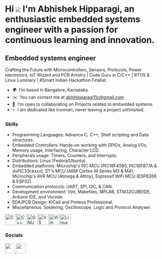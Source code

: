 Hi ![](https://user-images.githubusercontent.com/18350557/176309783-0785949b-9127-417c-8b55-ab5a4333674e.gif) I'm Abhishek Hipparagi, an enthusiastic embedded systems engineer with a passion for continuous learning and innovation.
==========================================================================================================================================

Embedded systems engineer
-------------------------

Crafting the Future with Microcontrollers, Sensors, Protocols, Power electronics, IoT Wizard and PCB Artistry | Code Guru in C/C++ | RTOS & Linux Luminary | #Smart Indian Hackathon Finalist.

* 🌍  I'm based in Bangalore, Karnataka.
* ✉️  You can contact me at [abhihipparagi11c@gmail.com](mailto:abhihipparagi11c@gmail.com)
* 🤝  I'm open to collaborating on Projects related to embedded systems.
* ⚡  I am dedicated like Ironman, never leaving a project unfinished.

### Skills
* Programming Languages: Advance C, C++, Shell scripting and Data structures.
* Embedded Controllers: Hands-on working with GPIOs, Analog I/Os, Memory usage, Interfacing, Character LCD.
* Peripherals usage: Timers, Counters, and Interrupts.
* Distributions: Linux (Fedora/Ubuntu).
* Embedded platforms: Microchip's PIC MCU (PIC18F4580, PIC16F877A & dsPIC33ckxxx), ST's MCU (ARM Cortex-M Series M3 & M4), Microchip's AVR MCU (Atmega & Attiny), Espressif WiFi MCU (ESP8266 & ESP32).
* Communication protocols: UART, SPI, I2C, & CAN.
* Development environment: Vim, Makefiles, MPLAB, STM32CUBEIDE, Arduino IDE, and Vscode.
* EDA/PCB Design: KiCad and Proteus Professional.
* Miscellaneous: Soldering, Oscilloscope, Logic and Protocol Analyser.

<p align="left">
<a href="https://docs.microsoft.com/en-us/cpp/?view=msvc-170" target="_blank" rel="noreferrer"><img src="https://raw.githubusercontent.com/danielcranney/readme-generator/main/public/icons/skills/c-colored.svg" width="36" height="36" alt="C" /></a><a href="https://docs.microsoft.com/en-us/cpp/?view=msvc-170" target="_blank" rel="noreferrer"><img src="https://raw.githubusercontent.com/danielcranney/readme-generator/main/public/icons/skills/cplusplus-colored.svg" width="36" height="36" alt="C++" /></a><a href="https://www.gnu.org/software/bash/" target="_blank" rel="noreferrer"><img src="https://raw.githubusercontent.com/danielcranney/readme-generator/main/public/icons/skills/gnubash.svg" width="36" height="36" alt="GNU Bash" /></a><a href="https://code.visualstudio.com/" target="_blank" rel="noreferrer"><img src="https://raw.githubusercontent.com/danielcranney/readme-generator/main/public/icons/skills/visualstudiocode.svg" width="36" height="36" alt="VS Code" /></a><a href="https://www.vim.org/" target="_blank" rel="noreferrer"><img src="https://raw.githubusercontent.com/danielcranney/readme-generator/main/public/icons/skills/vim.svg" width="36" height="36" alt="Vim" /></a><a href="https://www.linux.org" target="_blank" rel="noreferrer"><img src="https://raw.githubusercontent.com/danielcranney/readme-generator/main/public/icons/skills/linux-colored.svg" width="36" height="36" alt="Linux" /></a>
</p>


### Socials

<p align="left"> <a href="https://www.github.com/Abhishekhipparagi" target="_blank" rel="noreferrer"> <picture> <source media="(prefers-color-scheme: dark)" srcset="https://raw.githubusercontent.com/danielcranney/readme-generator/main/public/icons/socials/github-dark.svg" /> <source media="(prefers-color-scheme: light)" srcset="https://raw.githubusercontent.com/danielcranney/readme-generator/main/public/icons/socials/github.svg" /> <img src="https://raw.githubusercontent.com/danielcranney/readme-generator/main/public/icons/socials/github.svg" width="32" height="32" /> </picture> </a> <a href="https://www.linkedin.com/in/abhishek-hipparagi" target="_blank" rel="noreferrer"> <picture> <source media="(prefers-color-scheme: dark)" srcset="https://raw.githubusercontent.com/danielcranney/readme-generator/main/public/icons/socials/linkedin-dark.svg" /> <source media="(prefers-color-scheme: light)" srcset="https://raw.githubusercontent.com/danielcranney/readme-generator/main/public/icons/socials/linkedin.svg" /> <img src="https://raw.githubusercontent.com/danielcranney/readme-generator/main/public/icons/socials/linkedin.svg" width="32" height="32" /> </picture> </a></p>
